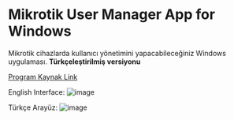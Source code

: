 # Mikrotik User Manager App for Windows

Mikrotik cihazlarda kullanıcı yönetimini yapacabileceğiniz Windows uygulaması.
**Türkçeleştirilmiş versiyonu**

[Program Kaynak Link](https://sourceforge.net/projects/the-userman/)

English Interface:
![image](https://github.com/yucellmustafa/mikrotik_user_manager/assets/49123562/569f6914-15ab-4525-a716-f2384666d977)


Türkçe Arayüz:
![image](https://github.com/yucellmustafa/mikrotik_user_manager/assets/49123562/ba359934-52ba-4df9-a06d-96cb95c471ec)

